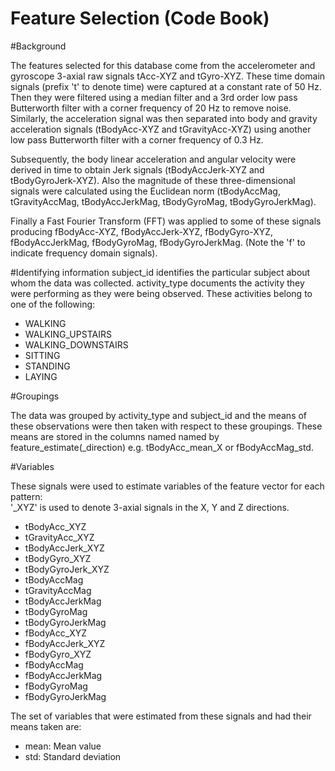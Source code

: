 Feature Selection (Code Book)
============================

#Background

The features selected for this database come from the accelerometer and gyroscope 3-axial raw signals tAcc-XYZ and tGyro-XYZ. These time domain signals (prefix 't' to denote time) were captured at a constant rate of 50 Hz. Then they were filtered using a median filter and a 3rd order low pass Butterworth filter with a corner frequency of 20 Hz to remove noise. Similarly, the acceleration signal was then separated into body and gravity acceleration signals (tBodyAcc-XYZ and tGravityAcc-XYZ) using another low pass Butterworth filter with a corner frequency of 0.3 Hz. 

Subsequently, the body linear acceleration and angular velocity were derived in time to obtain Jerk signals (tBodyAccJerk-XYZ and tBodyGyroJerk-XYZ). Also the magnitude of these three-dimensional signals were calculated using the Euclidean norm (tBodyAccMag, tGravityAccMag, tBodyAccJerkMag, tBodyGyroMag, tBodyGyroJerkMag). 

Finally a Fast Fourier Transform (FFT) was applied to some of these signals producing fBodyAcc-XYZ, fBodyAccJerk-XYZ, fBodyGyro-XYZ, fBodyAccJerkMag, fBodyGyroMag, fBodyGyroJerkMag. (Note the 'f' to indicate frequency domain signals). 

#Identifying information
subject_id identifies the particular subject about whom the data was collected. activity_type documents the activity they were performing as they were being observed. These activities belong to one of the following:
* WALKING
* WALKING_UPSTAIRS
* WALKING_DOWNSTAIRS
* SITTING
* STANDING
* LAYING

#Groupings

The data was grouped by activity_type and subject_id and the means of these observations were then taken with respect to these groupings. These means are stored in the columns named named by feature_estimate(_direction) e.g. tBodyAcc_mean_X or fBodyAccMag_std.

#Variables

These signals were used to estimate variables of the feature vector for each pattern:  
'_XYZ' is used to denote 3-axial signals in the X, Y and Z directions.

* tBodyAcc_XYZ
* tGravityAcc_XYZ
* tBodyAccJerk_XYZ
* tBodyGyro_XYZ
* tBodyGyroJerk_XYZ
* tBodyAccMag
* tGravityAccMag
* tBodyAccJerkMag
* tBodyGyroMag
* tBodyGyroJerkMag
* fBodyAcc_XYZ
* fBodyAccJerk_XYZ
* fBodyGyro_XYZ
* fBodyAccMag
* fBodyAccJerkMag
* fBodyGyroMag
* fBodyGyroJerkMag

The set of variables that were estimated from these signals and had their means taken are: 

* mean: Mean value
* std: Standard deviation

